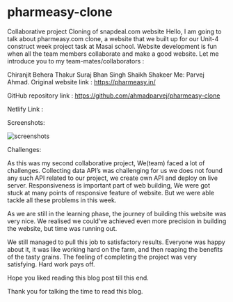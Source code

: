 # pharmeasy-clone
Collaborative project
Cloning of snapdeal.com website
Hello, I am going to talk about pharmeasy.com clone, a website that we built up for our Unit-4 construct week project task at Masai school. Website development is fun when all the team members collaborate and make a good website. Let me introduce you to my team-mates/collaborators :

Chiranjit Behera
Thakur Suraj Bhan Singh
Shaikh Shakeer
Me: Parvej Ahmad.
Original website link : https://pharmeasy.in/

GitHub repository link : https://github.com/ahmadparvej/pharmeasy-clone

Netlify Link :

Screenshots:

![screenshots](https://i.ibb.co/1rh6mKG/Screenshot-10.png)

Challenges:

As this was my second collaborative project, We(team) faced a lot of challenges. Collecting data API’s was challenging for us we does not found any such API related to our project, we create own API and deploy on live server. Responsiveness is important part of web building, We were got stuck at many points of responsive feature of website. But we were able tackle all these problems in this week.

As we are still in the learning phase, the journey of building this website was very nice. We realised we could’ve achieved even more precision in building the website, but time was running out.

We still managed to pull this job to satisfactory results. Everyone was happy about it, it was like working hard on the farm, and then reaping the benefits of the tasty grains. The feeling of completing the project was very satisfying. Hard work pays off.

Hope you liked reading this blog post till this end.

Thank you for talking the time to read this blog.
